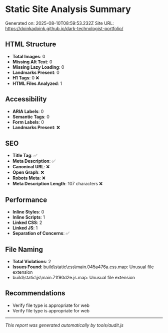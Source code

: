 # Static Site Analysis Summary

Generated on: 2025-08-10T08:59:53.232Z
Site URL: https://doinkadoink.github.io/dark-technologist-portfolio/

## HTML Structure
- **Total Images**: 0
- **Missing Alt Text**: 0
- **Missing Lazy Loading**: 0
- **Landmarks Present**: 0
- **H1 Tags**: 0 ❌
- **HTML Files Analyzed**: 1

## Accessibility
- **ARIA Labels**: 0
- **Semantic Tags**: 0
- **Form Labels**: 0
- **Landmarks Present**: ❌

## SEO
- **Title Tag**: ✅
- **Meta Description**: ✅
- **Canonical URL**: ❌
- **Open Graph**: ❌
- **Robots Meta**: ❌
- **Meta Description Length**: 107 characters ❌

## Performance
- **Inline Styles**: 0
- **Inline Scripts**: 1
- **Linked CSS**: 2
- **Linked JS**: 1
- **Separation of Concerns**: ✅

## File Naming
- **Total Violations**: 2
- **Issues Found**: build\static\css\main.045a476a.css.map: Unusual file extension
- build\static\js\main.71f90d2e.js.map: Unusual file extension

## Recommendations
- Verify file type is appropriate for web
- Verify file type is appropriate for web

---
*This report was generated automatically by tools/audit.js*
